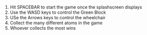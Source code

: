 1. Hit SPACEBAR to start the game once the splashscreen displays
2. Use the WASD keys to control the Green Block
3. USe the Arrows keys to control the wheelchair
4. Collect the many different atoms in the game
5. Whoever collects the most wins
